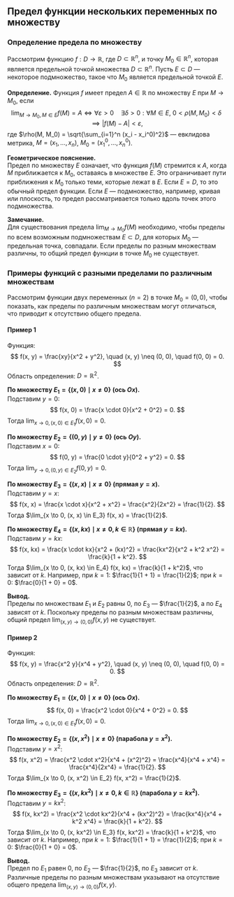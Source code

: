 ## Предел функции нескольких переменных по множеству
### Определение предела по множеству
Рассмотрим функцию $f: D \to \mathbb{R}$, где $D \subset \mathbb{R}^n$, и точку $M_0 \in \mathbb{R}^n$, которая является предельной точкой множества $D \subset \mathbb{R}^n$. Пусть $E \subset D$ — некоторое подмножество, такое что $M_0$ является предельной точкой $E$.

**Определение.**
Функция $f$ имеет предел $A \in \mathbb{R}$ по множеству $E$ при $M \to M_0$, если
$$
\lim_{M \to M_0, M \in E} f(M) = A \iff \forall \varepsilon > 0 \quad \exists \delta > 0 : \forall M \in E, \ 0 < \rho(M, M_0) < \delta \implies |f(M) - A| < \varepsilon,
$$
где $\rho(M, M_0) = \sqrt{\sum_{i=1}^n (x_i - x_i^0)^2}$ — евклидова метрика, $M = (x_1, \ldots, x_n)$, $M_0 = (x_1^0, \ldots, x_n^0)$.

**Геометрическое пояснение.**  
Предел по множеству $E$ означает, что функция $f(M)$ стремится к $A$, когда $M$ приближается к $M_0$, оставаясь в множестве $E$. Это ограничивает пути приближения к $M_0$ только теми, которые лежат в $E$. Если $E = D$, то это обычный предел функции. Если $E$ — подмножество, например, кривая или плоскость, то предел рассматривается только вдоль точек этого подмножества.

**Замечание.**  
Для существования предела $\lim_{M \to M_0} f(M)$ необходимо, чтобы пределы по всем возможным подмножествам $E \subset D$, для которых $M_0$ — предельная точка, совпадали. Если пределы по разным множествам различны, то общий предел функции в точке $M_0$ не существует.

### Примеры функций с разными пределами по различным множествам
Рассмотрим функции двух переменных ($n = 2$) в точке $M_0 = (0, 0)$, чтобы показать, как пределы по различным множествам могут отличаться, что приводит к отсутствию общего предела.

#### Пример 1
Функция:
$$
f(x, y) = \frac{xy}{x^2 + y^2}, \quad (x, y) \neq (0, 0), \quad f(0, 0) = 0.
$$
Область определения: $D = \mathbb{R}^2$.

**По множеству $E_1 = \{ (x, 0) \mid x \neq 0 \}$ (ось $Ox$).**  
Подставим $y = 0$:
$$
f(x, 0) = \frac{x \cdot 0}{x^2 + 0^2} = 0.
$$
Тогда $\lim_{x \to 0, (x, 0) \in E_1} f(x, 0) = 0$.

**По множеству $E_2 = \{ (0, y) \mid y \neq 0 \}$ (ось $Oy$).**  
Подставим $x = 0$:
$$
f(0, y) = \frac{0 \cdot y}{0^2 + y^2} = 0.
$$
Тогда $\lim_{y \to 0, (0, y) \in E_2} f(0, y) = 0$.

**По множеству $E_3 = \{ (x, x) \mid x \neq 0 \}$ (прямая $y = x$).**  
Подставим $y = x$:
$$
f(x, x) = \frac{x \cdot x}{x^2 + x^2} = \frac{x^2}{2x^2} = \frac{1}{2}.
$$
Тогда $\lim_{x \to 0, (x, x) \in E_3} f(x, x) = \frac{1}{2}$.

**По множеству $E_4 = \{ (x, kx) \mid x \neq 0, k \in \mathbb{R} \}$ (прямая $y = kx$).**  
Подставим $y = kx$:
$$
f(x, kx) = \frac{x \cdot kx}{x^2 + (kx)^2} = \frac{kx^2}{x^2 + k^2 x^2} = \frac{k}{1 + k^2}.
$$
Тогда $\lim_{x \to 0, (x, kx) \in E_4} f(x, kx) = \frac{k}{1 + k^2}$, что зависит от $k$. Например, при $k = 1$: $\frac{1}{1 + 1} = \frac{1}{2}$; при $k = 0$: $\frac{0}{1 + 0} = 0$.

**Вывод.**  
Пределы по множествам $E_1$ и $E_2$ равны 0, по $E_3$ — $\frac{1}{2}$, а по $E_4$ зависят от $k$. Поскольку пределы по разным множествам различны, общий предел $\lim_{(x, y) \to (0, 0)} f(x, y)$ не существует.

#### Пример 2
Функция:
$$
f(x, y) = \frac{x^2 y}{x^4 + y^2}, \quad (x, y) \neq (0, 0), \quad f(0, 0) = 0.
$$
Область определения: $D = \mathbb{R}^2$.

**По множеству $E_1 = \{ (x, 0) \mid x \neq 0 \}$ (ось $Ox$).**  
$$
f(x, 0) = \frac{x^2 \cdot 0}{x^4 + 0^2} = 0.
$$
Тогда $\lim_{x \to 0, (x, 0) \in E_1} f(x, 0) = 0$.

**По множеству $E_2 = \{ (x, x^2) \mid x \neq 0 \}$ (парабола $y = x^2$).**  
Подставим $y = x^2$:
$$
f(x, x^2) = \frac{x^2 \cdot x^2}{x^4 + (x^2)^2} = \frac{x^4}{x^4 + x^4} = \frac{x^4}{2x^4} = \frac{1}{2}.
$$
Тогда $\lim_{x \to 0, (x, x^2) \in E_2} f(x, x^2) = \frac{1}{2}$.

**По множеству $E_3 = \{ (x, kx^2) \mid x \neq 0, k \in \mathbb{R} \}$ (парабола $y = kx^2$).**  
Подставим $y = kx^2$:
$$
f(x, kx^2) = \frac{x^2 \cdot kx^2}{x^4 + (kx^2)^2} = \frac{kx^4}{x^4 + k^2 x^4} = \frac{k}{1 + k^2}.
$$
Тогда $\lim_{x \to 0, (x, kx^2) \in E_3} f(x, kx^2) = \frac{k}{1 + k^2}$, что зависит от $k$. Например, при $k = 1$: $\frac{1}{1 + 1} = \frac{1}{2}$; при $k = 0$: $\frac{0}{1 + 0} = 0$.

**Вывод.**  
Предел по $E_1$ равен 0, по $E_2$ — $\frac{1}{2}$, по $E_3$ зависит от $k$. Различные пределы по разным множествам указывают на отсутствие общего предела $\lim_{(x, y) \to (0, 0)} f(x, y)$.